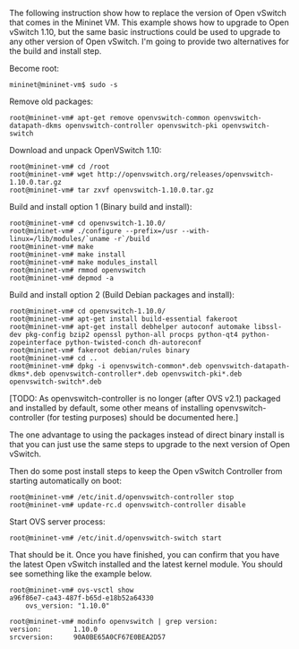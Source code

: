 The following instruction show how to replace the version of Open vSwitch that comes in the Mininet VM.  This example shows how to upgrade to Open vSwitch 1.10, but the same basic instructions could be used to upgrade to any other version of Open vSwitch.  I'm going to provide two alternatives for the build and install step.

Become root:

    mininet@mininet-vm$ sudo -s

Remove old packages:

    root@mininet-vm# apt-get remove openvswitch-common openvswitch-datapath-dkms openvswitch-controller openvswitch-pki openvswitch-switch

Download and unpack OpenVSwitch 1.10:

    root@mininet-vm# cd /root
    root@mininet-vm# wget http://openvswitch.org/releases/openvswitch-1.10.0.tar.gz
    root@mininet-vm# tar zxvf openvswitch-1.10.0.tar.gz

Build and install option 1 (Binary build and install):

    root@mininet-vm# cd openvswitch-1.10.0/
    root@mininet-vm# ./configure --prefix=/usr --with-linux=/lib/modules/`uname -r`/build
    root@mininet-vm# make
    root@mininet-vm# make install
    root@mininet-vm# make modules_install
    root@mininet-vm# rmmod openvswitch
    root@mininet-vm# depmod -a

Build and install option 2 (Build Debian packages and install):

    root@mininet-vm# cd openvswitch-1.10.0/
    root@mininet-vm# apt-get install build-essential fakeroot
    root@mininet-vm# apt-get install debhelper autoconf automake libssl-dev pkg-config bzip2 openssl python-all procps python-qt4 python-zopeinterface python-twisted-conch dh-autoreconf
    root@mininet-vm# fakeroot debian/rules binary
    root@mininet-vm# cd ..
    root@mininet-vm# dpkg -i openvswitch-common*.deb openvswitch-datapath-dkms*.deb openvswitch-controller*.deb openvswitch-pki*.deb openvswitch-switch*.deb

[TODO: As openvswitch-controller is no longer (after OVS v2.1) packaged and installed by default, some other means of installing openvswitch-controller (for testing purposes) should be documented here.]

The one advantage to using the packages instead of direct binary install is that you can just use the same steps to upgrade to the next version of Open vSwitch.

Then do some post install steps to keep the Open vSwitch Controller from starting automatically on boot:

    root@mininet-vm# /etc/init.d/openvswitch-controller stop
    root@mininet-vm# update-rc.d openvswitch-controller disable

Start OVS server process:

    root@mininet-vm# /etc/init.d/openvswitch-switch start

That should be it.  Once you have finished, you can confirm that you have the latest Open vSwitch installed and the latest kernel module.  You should see something like the example below.

    root@mininet-vm# ovs-vsctl show
    a96f86e7-ca43-487f-b65d-e18b52a64330
        ovs_version: "1.10.0"

    root@mininet-vm# modinfo openvswitch | grep version:
    version:        1.10.0
    srcversion:     90A0BE65A0CF67E0BEA2D57
